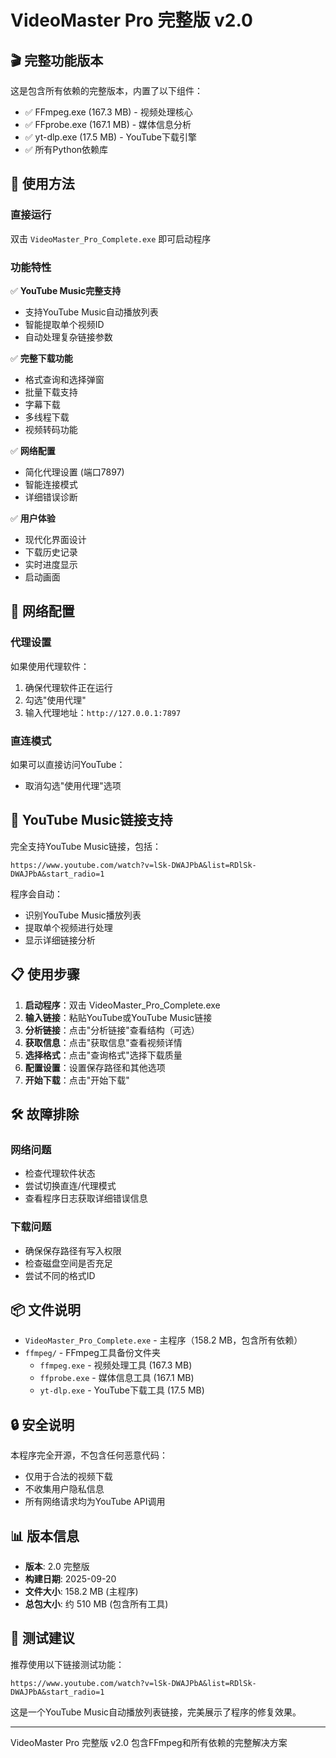 # VideoMaster Pro 完整版 v2.0

## 🎬 完整功能版本

这是包含所有依赖的完整版本，内置了以下组件：
- ✅ FFmpeg.exe (167.3 MB) - 视频处理核心
- ✅ FFprobe.exe (167.1 MB) - 媒体信息分析
- ✅ yt-dlp.exe (17.5 MB) - YouTube下载引擎
- ✅ 所有Python依赖库

## 🚀 使用方法

### 直接运行
双击 `VideoMaster_Pro_Complete.exe` 即可启动程序

### 功能特性
✅ **YouTube Music完整支持**
- 支持YouTube Music自动播放列表
- 智能提取单个视频ID
- 自动处理复杂链接参数

✅ **完整下载功能**
- 格式查询和选择弹窗
- 批量下载支持
- 字幕下载
- 多线程下载
- 视频转码功能

✅ **网络配置**
- 简化代理设置 (端口7897)
- 智能连接模式
- 详细错误诊断

✅ **用户体验**
- 现代化界面设计
- 下载历史记录
- 实时进度显示
- 启动画面

## 🔧 网络配置

### 代理设置
如果使用代理软件：
1. 确保代理软件正在运行
2. 勾选"使用代理"
3. 输入代理地址：`http://127.0.0.1:7897`

### 直连模式
如果可以直接访问YouTube：
- 取消勾选"使用代理"选项

## 🎵 YouTube Music链接支持

完全支持YouTube Music链接，包括：
```
https://www.youtube.com/watch?v=lSk-DWAJPbA&list=RDlSk-DWAJPbA&start_radio=1
```

程序会自动：
- 识别YouTube Music播放列表
- 提取单个视频进行处理
- 显示详细链接分析

## 📋 使用步骤

1. **启动程序**：双击 VideoMaster_Pro_Complete.exe
2. **输入链接**：粘贴YouTube或YouTube Music链接
3. **分析链接**：点击"分析链接"查看结构（可选）
4. **获取信息**：点击"获取信息"查看视频详情
5. **选择格式**：点击"查询格式"选择下载质量
6. **配置设置**：设置保存路径和其他选项
7. **开始下载**：点击"开始下载"

## 🛠️ 故障排除

### 网络问题
- 检查代理软件状态
- 尝试切换直连/代理模式
- 查看程序日志获取详细错误信息

### 下载问题
- 确保保存路径有写入权限
- 检查磁盘空间是否充足
- 尝试不同的格式ID

## 📦 文件说明

- `VideoMaster_Pro_Complete.exe` - 主程序（158.2 MB，包含所有依赖）
- `ffmpeg/` - FFmpeg工具备份文件夹
  - `ffmpeg.exe` - 视频处理工具 (167.3 MB)
  - `ffprobe.exe` - 媒体信息工具 (167.1 MB)
  - `yt-dlp.exe` - YouTube下载工具 (17.5 MB)

## 🔒 安全说明

本程序完全开源，不包含任何恶意代码：
- 仅用于合法的视频下载
- 不收集用户隐私信息
- 所有网络请求均为YouTube API调用

## 📊 版本信息

- **版本**: 2.0 完整版
- **构建日期**: 2025-09-20
- **文件大小**: 158.2 MB (主程序)
- **总包大小**: 约 510 MB (包含所有工具)

## 🎯 测试建议

推荐使用以下链接测试功能：
```
https://www.youtube.com/watch?v=lSk-DWAJPbA&list=RDlSk-DWAJPbA&start_radio=1
```

这是一个YouTube Music自动播放列表链接，完美展示了程序的修复效果。

---
VideoMaster Pro 完整版 v2.0
包含FFmpeg和所有依赖的完整解决方案